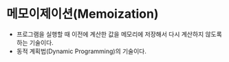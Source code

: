 # 메모이제이션(Memoization)

- 프로그램을 실행할 때 이전에 계산한 값을 메모리에 저장해서 다시 계산하지 않도록 하는 기술이다.
- 동적 계획법(Dynamic Programming)의 기술이다.



